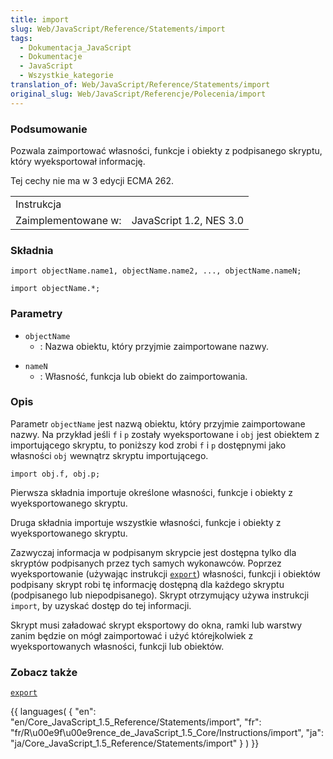 ```yaml
---
title: import
slug: Web/JavaScript/Reference/Statements/import
tags:
  - Dokumentacja_JavaScript
  - Dokumentacje
  - JavaScript
  - Wszystkie_kategorie
translation_of: Web/JavaScript/Reference/Statements/import
original_slug: Web/JavaScript/Referencje/Polecenia/import
---
```

### Podsumowanie

Pozwala zaimportować własności, funkcje i obiekty z podpisanego skryptu, który wyeksportował informację.

Tej cechy nie ma w 3 edycji ECMA 262.

<table class="fullwidth-table">
  <tbody>
    <tr>
      <td class="header" colspan="2">Instrukcja</td>
    </tr>
    <tr>
      <td>Zaimplementowane w:</td>
      <td>JavaScript 1.2, NES 3.0</td>
    </tr>
  </tbody>
</table>

### Składnia

`import objectName.name1, objectName.name2, ..., objectName.nameN;`

`import objectName.*;`

### Parametry

- `objectName`
  - : Nazwa obiektu, który przyjmie zaimportowane nazwy.

<!---->

- `nameN`
  - : Własność, funkcja lub obiekt do zaimportowania.

### Opis

Parametr `objectName` jest nazwą obiektu, który przyjmie zaimportowane nazwy. Na przykład jeśli `f` i `p` zostały wyeksportowane i `obj` jest obiektem z importującego skryptu, to poniższy kod zrobi `f` i `p` dostępnymi jako własności `obj` wewnątrz skryptu importującego.

    import obj.f, obj.p;

Pierwsza składnia importuje określone własności, funkcje i obiekty z wyeksportowanego skryptu.

Druga składnia importuje wszystkie własności, funkcje i obiekty z wyeksportowanego skryptu.

Zazwyczaj informacja w podpisanym skrypcie jest dostępna tylko dla skryptów podpisanych przez tych samych wykonawców. Poprzez wyeksportowanie (używając instrukcji [`export`](pl/Dokumentacja_j%c4%99zyka_JavaScript_1.5/Polecenia/export)) własności, funkcji i obiektów podpisany skrypt robi tę informację dostępną dla każdego skryptu (podpisanego lub niepodpisanego). Skrypt otrzymujący używa instrukcji `import`, by uzyskać dostęp do tej informacji.

Skrypt musi załadować skrypt eksportowy do okna, ramki lub warstwy zanim będzie on mógł zaimportować i użyć którejkolwiek z wyeksportowanych własności, funkcji lub obiektów.

### Zobacz także

[`export`](pl/Dokumentacja_j%c4%99zyka_JavaScript_1.5/Polecenia/export)

{{ languages( { "en": "en/Core_JavaScript\_1.5\_Reference/Statements/import", "fr": "fr/R\u00e9f\u00e9rence_de_JavaScript\_1.5\_Core/Instructions/import", "ja": "ja/Core_JavaScript\_1.5\_Reference/Statements/import" } ) }}
